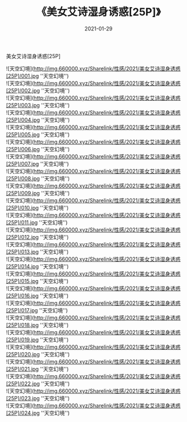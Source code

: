 ﻿---
layout: post
title:  《美女艾诗湿身诱惑[25P]》
date:   2021-01-29
img: http://img.660000.xyz/Sharelink/性感/2021/美女艾诗湿身诱惑[25P]/000.jpg
categories: [美女, 性感, 泳衣]
---

美女艾诗湿身诱惑[25P]



![天空幻境](http://img.660000.xyz/Sharelink/性感/2021/美女艾诗湿身诱惑[25P]/001.jpg ''天空幻境'') <br>
![天空幻境](http://img.660000.xyz/Sharelink/性感/2021/美女艾诗湿身诱惑[25P]/002.jpg ''天空幻境'') <br>
![天空幻境](http://img.660000.xyz/Sharelink/性感/2021/美女艾诗湿身诱惑[25P]/003.jpg ''天空幻境'') <br>
![天空幻境](http://img.660000.xyz/Sharelink/性感/2021/美女艾诗湿身诱惑[25P]/004.jpg ''天空幻境'') <br>
![天空幻境](http://img.660000.xyz/Sharelink/性感/2021/美女艾诗湿身诱惑[25P]/005.jpg ''天空幻境'') <br>
![天空幻境](http://img.660000.xyz/Sharelink/性感/2021/美女艾诗湿身诱惑[25P]/006.jpg ''天空幻境'') <br>
![天空幻境](http://img.660000.xyz/Sharelink/性感/2021/美女艾诗湿身诱惑[25P]/007.jpg ''天空幻境'') <br>
![天空幻境](http://img.660000.xyz/Sharelink/性感/2021/美女艾诗湿身诱惑[25P]/008.jpg ''天空幻境'') <br>
![天空幻境](http://img.660000.xyz/Sharelink/性感/2021/美女艾诗湿身诱惑[25P]/009.jpg ''天空幻境'') <br>
![天空幻境](http://img.660000.xyz/Sharelink/性感/2021/美女艾诗湿身诱惑[25P]/010.jpg ''天空幻境'') <br>
![天空幻境](http://img.660000.xyz/Sharelink/性感/2021/美女艾诗湿身诱惑[25P]/011.jpg ''天空幻境'') <br>
![天空幻境](http://img.660000.xyz/Sharelink/性感/2021/美女艾诗湿身诱惑[25P]/012.jpg ''天空幻境'') <br>
![天空幻境](http://img.660000.xyz/Sharelink/性感/2021/美女艾诗湿身诱惑[25P]/013.jpg ''天空幻境'') <br>
![天空幻境](http://img.660000.xyz/Sharelink/性感/2021/美女艾诗湿身诱惑[25P]/014.jpg ''天空幻境'') <br>
![天空幻境](http://img.660000.xyz/Sharelink/性感/2021/美女艾诗湿身诱惑[25P]/015.jpg ''天空幻境'') <br>
![天空幻境](http://img.660000.xyz/Sharelink/性感/2021/美女艾诗湿身诱惑[25P]/016.jpg ''天空幻境'') <br>
![天空幻境](http://img.660000.xyz/Sharelink/性感/2021/美女艾诗湿身诱惑[25P]/017.jpg ''天空幻境'') <br>
![天空幻境](http://img.660000.xyz/Sharelink/性感/2021/美女艾诗湿身诱惑[25P]/018.jpg ''天空幻境'') <br>
![天空幻境](http://img.660000.xyz/Sharelink/性感/2021/美女艾诗湿身诱惑[25P]/019.jpg ''天空幻境'') <br>
![天空幻境](http://img.660000.xyz/Sharelink/性感/2021/美女艾诗湿身诱惑[25P]/020.jpg ''天空幻境'') <br>
![天空幻境](http://img.660000.xyz/Sharelink/性感/2021/美女艾诗湿身诱惑[25P]/021.jpg ''天空幻境'') <br>
![天空幻境](http://img.660000.xyz/Sharelink/性感/2021/美女艾诗湿身诱惑[25P]/022.jpg ''天空幻境'') <br>
![天空幻境](http://img.660000.xyz/Sharelink/性感/2021/美女艾诗湿身诱惑[25P]/023.jpg ''天空幻境'') <br>
![天空幻境](http://img.660000.xyz/Sharelink/性感/2021/美女艾诗湿身诱惑[25P]/024.jpg ''天空幻境'') <br>